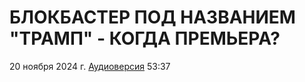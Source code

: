 # БЛОКБАСТЕР ПОД НАЗВАНИЕМ "ТРАМП" - КОГДА ПРЕМЬЕРА?

20 ноября 2024 г. [Аудиоверсия](https://www.youtube.com/watch?v=EkChFAgBltA) 53:37
